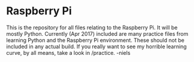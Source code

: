 Raspberry Pi
============

This is the repository for all files relating to the Raspberry Pi.  It will be mostly Python.
Currently (Apr 2017) included are many practice files from learning Python and the Raspberry Pi
environment.  These should not be included in any actual build.  If you really want to see my horrible
learning curve, by all means, take a look in /practice.  -niels
